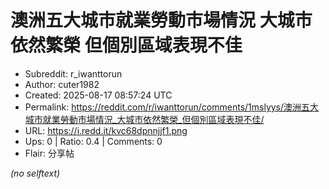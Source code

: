 # 澳洲五大城市就業勞動市場情況 大城市依然繁榮 但個別區域表現不佳

- Subreddit: r_iwanttorun
- Author: cuter1982
- Created: 2025-08-17 08:57:24 UTC
- Permalink: https://reddit.com/r/iwanttorun/comments/1mslyys/澳洲五大城市就業勞動市場情況_大城市依然繁榮_但個別區域表現不佳/
- URL: https://i.redd.it/kvc68dpnnjjf1.png
- Ups: 0 | Ratio: 0.4 | Comments: 0
- Flair: 分享帖

_(no selftext)_
